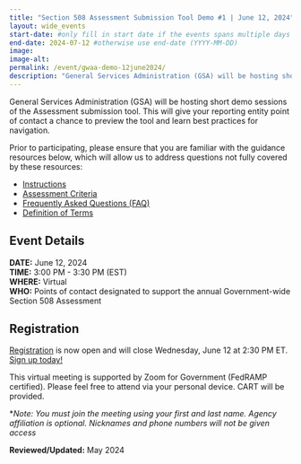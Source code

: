 ```yaml
---
title: "Section 508 Assessment Submission Tool Demo #1 | June 12, 2024"
layout: wide_events
start-date: #only fill in start date if the events spans multiple days (YYYY-MM-DD)
end-date: 2024-07-12 #otherwise use end-date (YYYY-MM-DD)
image:
image-alt: 
permalink: /event/gwaa-demo-12june2024/
description: "General Services Administration (GSA) will be hosting short demo sessions of the Assessment submission tool. This will give your reporting entity point of contact a chance to preview the tool and learn best practices for navigation."
---
```

General Services Administration (GSA) will be hosting short demo sessions of the Assessment submission tool. This will give your reporting entity point of contact a chance to preview the tool and learn best practices for navigation.

Prior to participating, please ensure that you are familiar with the guidance resources below, which will allow us to address questions not fully covered by these resources: 
- [Instructions][1]
- [Assessment Criteria][2] 
- [Frequently Asked Questions (FAQ)][4]
- [Definition of Terms][5]

## Event Details
**DATE:** June 12, 2024  
**TIME:** 3:00 PM - 3:30 PM (EST)  
**WHERE:** Virtual  
**WHO:** Points of contact designated to support the annual Government-wide Section 508 Assessment  

## Registration
[Registration][7] is now open and will close Wednesday, June 12 at 2:30 PM ET. [Sign up today!][7]   

This virtual meeting is supported by Zoom for Government (FedRAMP certified). Please feel free to attend via your personal device.  CART will be provided.

**Note: You must join the meeting using your first and last name. Agency affiliation is optional. Nicknames and phone numbers will not be given access*

**Reviewed/Updated:** May 2024

[1]: {{site.baseurl}}/manage/section-508-assessment/
[2]: {{site.baseurl}}/manage/section-508-assessment/criteria/      
[4]: {{site.baseurl}}/manage/section-508-assessment/faq/
[5]: {{site.baseurl}}/tools/glossary/
[6]: {{site.baseurl}}/events/
[7]: https://gsa.zoomgov.com/meeting/register/vJIsdOyurDgrE2rF888VFYE5L0SE6ZDaes0

